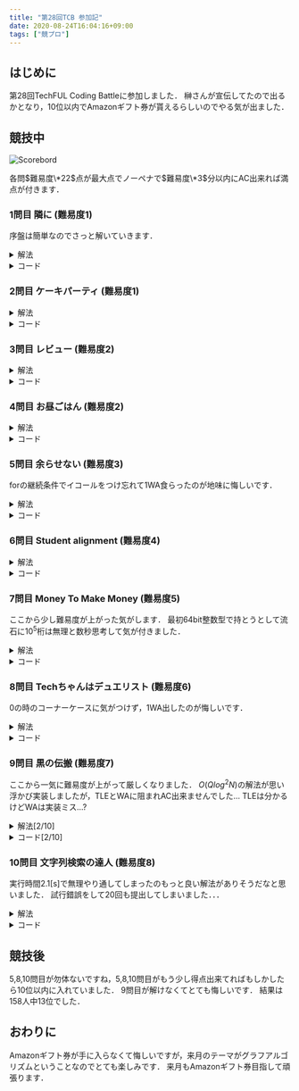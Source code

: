```yaml
---
title: "第28回TCB 参加記"
date: 2020-08-24T16:04:16+09:00
tags: ["競プロ"]
---
```

## はじめに

第28回TechFUL Coding Battleに参加しました．
榊さんが宣伝してたので出るかとなり，10位以内でAmazonギフト券が貰えるらしいのでやる気が出ました．

## 競技中

![Scorebord](scoreboard.jpg)

各問$難易度\*22$点が最大点でノーペナで$難易度\*3$分以内にAC出来れば満点が付きます．

### 1問目 隣に (難易度1)

序盤は簡単なのでさっと解いていきます．

<details><summary>解法</summary>

2つの入力を指示通りに判定します．

</details>

<details><summary>コード</summary>

|  ID  |  Verdict  |
| ---- | --------- |
| 1-10 | AC        |

``` cpp
#include <bits/stdc++.h>
using namespace std;
using i64 = long long;
#define endl "\n"

int main()
{
  string left, right;
  cin >> left >> right;
  if (left == "Tech" || right == "Tech")
    cout << "HAPPY" << endl;
  else
    cout << "NOHAPPY" << endl;
  return 0;
}
```

</details>

### 2問目 ケーキパーティ (難易度1)

<details><summary>解法</summary>

分け合うケーキが人数より多いか確認します．

</details>

<details><summary>コード</summary>

|  ID  |  Verdict  |
| ---- | --------- |
| 1-10 | AC        |

``` cpp
#include <bits/stdc++.h>
using namespace std;
using i64 = long long;
#define endl "\n"

int main()
{
  for (i64 _ = 0; _ < 5; _++)
  {
    i64 K, A;
    cin >> K >> A;
    if (K <= A)
      cout << "Yes" << endl;
    else
      cout << "No" << endl;
  }
  return 0;
}
```

</details>

### 3問目 レビュー (難易度2)

<details><summary>解法</summary>

Rが3以上であればSを出力し，最後にまだ何も出力していなければ"None"を出力します．

</details>

<details><summary>コード</summary>

|  ID  |  Verdict  |
| ---- | --------- |
| 1-10 | AC        |

``` cpp
#include <bits/stdc++.h>
using namespace std;
using i64 = long long;
#define endl "\n"

int main()
{
  i64 N;
  cin >> N;
  bool ok = false;
  for (i64 i = 0; i < N; i++)
  {
    i64 R;
    string S;
    cin >> R >> S;
    if (3 <= R)
    {
      cout << S << endl;
      ok = true;
    }
  }
  if (!ok)
    cout << "None" << endl;
  return 0;
}
```

</details>

### 4問目 お昼ごはん (難易度2)

<details><summary>解法</summary>

ABC順に購入出来るか試します．

</details>

<details><summary>コード</summary>

|  ID  |  Verdict  |
| ---- | --------- |
| 1-10 | AC        |

``` cpp
#include <bits/stdc++.h>
using namespace std;
using i64 = long long;
#define endl "\n"

int main()
{
  i64 N, A, B, C;
  cin >> N >> A >> B >> C;
  i64 ans = 0;
  if (ans + A <= N)
    ans += A;
  if (ans + B <= N)
    ans += B;
  if (ans + C <= N)
    ans += C;
  cout << ans << endl;
  return 0;
}
```

</details>

### 5問目 余らせない (難易度3)

forの継続条件でイコールをつけ忘れて1WA食らったのが地味に悔しいです．

<details><summary>解法</summary>

1,2番目の人が何個食べるか決めて3人目がその余りを3人目が食べ切れるか確認します．

</details>

<details><summary>コード</summary>

|  ID  |  Verdict  |
| ---- | --------- |
| 1-10 | AC        |

``` cpp
#include <bits/stdc++.h>
using namespace std;
using i64 = long long;
#define endl "\n"

int main()
{
  i64 X, a[3];
  cin >> X >> a[0] >> a[1] >> a[2];
  i64 ans = X;
  for (i64 i = 0; i <= X / a[0]; i++)
    for (i64 j = 0; j <= X / a[1]; j++)
      if (a[0] * i + a[1] * j <= X)
        ans = min(ans, (X - (a[0] * i + a[1] * j)) % a[2]);
  cout << ans << endl;
  return 0;
}
```

</details>

### 6問目 Student alignment (難易度4)

<details><summary>解法</summary>

現在の並び順とそれぞれ誰が何処に居るかの2つの配列を持ってクエリを処理します．

</details>

<details><summary>コード</summary>

|  ID  |  Verdict  |
| ---- | --------- |
| 1-10 | AC        |

``` cpp
#include <bits/stdc++.h>
using namespace std;
using i64 = long long;
#define endl "\n"

int main()
{
  i64 N, Q;
  cin >> N >> Q;
  vector<i64> A(N);
  for (i64 i = 0; i < N; i++)
    cin >> A[i];
  vector<i64> pos(N);
  for (i64 i = 0; i < N; i++)
    pos[A[i] - 1] = i;
  for (i64 _ = 0; _ < Q; _++)
  {
    string q;
    cin >> q;
    if (q == "L")
    {
      i64 X;
      cin >> X;
      cout << A[X - 1] << endl;
    }
    else if (q == "R")
    {
      i64 X;
      cin >> X;
      cout << A[N - X] << endl;
    }
    else
    {
      i64 X, Y;
      cin >> X >> Y;
      swap(A[pos[X - 1]], A[pos[Y - 1]]);
      swap(pos[X - 1], pos[Y - 1]);
    }
  }
  return 0;
}
```

</details>

### 7問目 Money To Make Money (難易度5)

ここから少し難易度が上がった気がします．
最初64bit整数型で持とうとして流石に$10^5$桁は無理と数秒思考して気が付きました．

<details><summary>解法</summary>

dp[i]:=残りi円持ってる状態で作れる偽札の最大金額でDPをします．
64bit整数型では桁数が足りないのでstringで持って比較関数を書きます．

</details>

<details><summary>コード</summary>

|  ID  |  Verdict  |
| ---- | --------- |
| 1-10 | AC        |

``` cpp
#include <bits/stdc++.h>
using namespace std;
using i64 = long long;
#define endl "\n"

bool comp(string &L, string &R)
{
  if (L.size() < R.size())
    return true;
  if (R.size() < L.size())
    return false;
  i64 size = L.size();
  for (i64 i = 0; i < size; i++)
    if (L[i] < R[i])
      return true;
    else if (R[i] < L[i])
      return false;
  return false;
}

int main()
{
  i64 N;
  string S;
  cin >> N >> S;
  vector<i64> C(N);
  for (i64 i = 0; i < N; i++)
    cin >> C[i];
  i64 X;
  cin >> X;
  vector<string> dp(X + 1, "");
  for (i64 i = 0; i < N; i++)
  {
    for (i64 j = C[i]; j <= X; j++)
    {
      string now = dp[j] + S[i];
      if (comp(dp[j - C[i]], now))
        dp[j - C[i]] = now;
    }
  }
  string ans = "";
  for (i64 i = 0; i <= X; i++)
    if (comp(ans, dp[i]))
      ans = dp[i];
  if (ans == "")
    cout << -1 << endl;
  else
    cout << ans << endl;
  return 0;
}
```

</details>

### 8問目 Techちゃんはデュエリスト (難易度6)

0の時のコーナーケースに気がつけず，1WA出したのが悔しいです．

<details><summary>解法</summary>

UnionFindでコストが小さい順に橋を追加して始点が含まれる集合のサイズを先に求め，累積maxを取っておき，クエリに答えます．
デュエ資格が0の時に注意します．

</details>

<details><summary>コード</summary>

|  ID  |  Verdict  |
| ---- | --------- |
| 1-10 | AC        |

``` cpp
#include <bits/stdc++.h>
using namespace std;
using i64 = long long;
#define endl "\n"

struct UnionFind
{
  vector<i64> data;
  UnionFind(i64 size) : data(size, -1) {}
  bool merge(i64 x, i64 y)
  {
    x = root(x);
    y = root(y);
    if (x != y)
    {
      if (data[y] < data[x])
        swap(x, y);
      data[x] += data[y];
      data[y] = x;
    }
    return x != y;
  }
  bool check(i64 x, i64 y)
  {
    return root(x) == root(y);
  }
  i64 root(i64 x)
  {
    return data[x] < 0 ? x : data[x] = root(data[x]);
  }
  i64 size(i64 x)
  {
    return -data[root(x)];
  }
};

int main()
{
  i64 N, M;
  cin >> N >> M;
  vector<pair<i64, pair<i64, i64>>> e(M);
  for (i64 i = 0; i < M; i++)
  {
    cin >> e[i].second.first >> e[i].second.second >> e[i].first;
    e[i].second.first--;
    e[i].second.second--;
  }
  vector<i64> ans(100010);
  UnionFind uf(N);
  sort(e.begin(), e.end());
  ans[0] = 1;
  for (pair<i64, pair<i64, i64>> i : e)
  {
    uf.merge(i.second.first, i.second.second);
    ans[i.first] = uf.size(0);
  }
  for (i64 i = 1; i <= 100009; i++)
    ans[i] = max(ans[i], ans[i - 1]);
  i64 Q;
  cin >> Q;
  for (i64 _ = 0; _ < Q; _++)
  {
    i64 k;
    cin >> k;
    cout << ans[k] << endl;
  }
  return 0;
}
```

</details>

### 9問目 黒の伝搬 (難易度7)

ここから一気に難易度が上がって厳しくなりました．
$O(Qlog^2N)$の解法が思い浮かび実装しましたが，TLEとWAに阻まれAC出来ませんでした...
TLEは分かるけどWAは実装ミス...?

<details><summary>解法[2/10]</summary>

区間maxを返すセグ木で黒の間の間隔を持ち，$時間/2$以下であればその時間の時その2つの間は全部黒であるためどこまで移動できるかを左右それぞれ2分探索し，最後に端の点から時間経過で伸びた分を加算して解ける気がしましたが，AC出来ませんでした．

</details>

<details><summary>コード[2/10]</summary>

|  ID  |  Verdict  |
| ---- | --------- |
| 1-5  | WA        |
| 6    | AC        |
| 7    | TLE       |
| 8-9  | WA        |
| 6    | AC        |

``` cpp
#include <bits/stdc++.h>
using namespace std;
using i64 = long long;
#define endl "\n"

template <typename Monoid>
struct SegmentTree
{
  using F = function<Monoid(Monoid, Monoid)>;

  int sz;
  vector<Monoid> seg;

  const F f;
  const Monoid M1;

  SegmentTree(int n, const F f, const Monoid &M1) : f(f), M1(M1)
  {
    sz = 1;
    while (sz < n)
      sz <<= 1;
    seg.assign(2 * sz, M1);
  }

  void set(int k, const Monoid &x)
  {
    seg[k + sz] = x;
  }

  void build()
  {
    for (int k = sz - 1; k > 0; k--)
    {
      seg[k] = f(seg[2 * k + 0], seg[2 * k + 1]);
    }
  }

  void update(int k, const Monoid &x)
  {
    k += sz;
    seg[k] = x;
    while (k >>= 1)
    {
      seg[k] = f(seg[2 * k + 0], seg[2 * k + 1]);
    }
  }

  Monoid query(int a, int b)
  {
    Monoid L = M1, R = M1;
    for (a += sz, b += sz; a < b; a >>= 1, b >>= 1)
    {
      if (a & 1)
        L = f(L, seg[a++]);
      if (b & 1)
        R = f(seg[--b], R);
    }
    return f(L, R);
  }
};

int main()
{
  i64 N, Q;
  cin >> N >> Q;
  vector<i64> x(N);
  for (i64 i = 0; i < N; i++)
    cin >> x[i];
  vector<i64> diff(N - 1);
  SegmentTree<i64> seg(
      N, [](i64 a, i64 b) { return max(a, b); }, 0);
  for (i64 i = 0; i < N - 1; i++)
  {
    diff[i] = x[i + 1] - x[i] - 1;
    seg.set(i, diff[i]);
  }
  seg.build();
  for (i64 _ = 0; _ < Q; _++)
  {
    i64 t, p;
    cin >> t >> p;
    if (upper_bound(x.begin(), x.end(), p + t) - lower_bound(x.begin(), x.end(), p - t) == 0)
    {
      cout << 0 << endl;
      continue;
    }
    i64 it = lower_bound(x.begin(), x.end(), p) - x.begin();
    i64 left = p, right = p;
    if (x[it] == p)
    {
      i64 ng = -1, ok = it;
      while (1 < ok - ng)
      {
        i64 mid = (ok + ng) / 2;
        if (2 * t < seg.query(mid, it))
          ng = mid;
        else
          ok = mid;
      }
      left = x[ok] - t;
      ng = N, ok = it;
      while (1 < ng - ok)
      {
        i64 mid = (ok + ng) / 2;
        if (2 * t < seg.query(it, mid))
          ng = mid;
        else
          ok = mid;
      }
      right = x[ok] + t;
    }
    else
    {
      if (it != N && x[it] - (it != 0 ? max(p, x[it - 1] + t) : p) - 1 <= t)
      {
        left = min(left, x[it] - t);
        i64 ng = N, ok = it;
        while (1 < ng - ok)
        {
          i64 mid = (ok + ng) / 2;
          if (2 * t < seg.query(it, mid))
            ng = mid;
          else
            ok = mid;
        }
        right = x[ok] + t;
      }
      if (it != 0 && min(p, x[it] - t) - x[it - 1] - 1 <= t)
      {
        right = max(right, x[it - 1] + t);
        i64 ng = -1, ok = it - 1;
        while (1 < ok - ng)
        {
          i64 mid = (ok + ng) / 2;
          if (2 * t < seg.query(mid, it))
            ng = mid;
          else
            ok = mid;
        }
        left = x[ok] - t;
      }
    }
    cout << right - left + 1 << endl;
  }
  return 0;
}
```

</details>

### 10問目 文字列検索の達人 (難易度8)

実行時間2.1[s]で無理やり通してしまったのもっと良い解法がありそうだなと思いました．
試行錯誤をして20回も提出してしまいました．．．

<details><summary>解法</summary>

RolingHashで文字列一致を$O(1)$で見れるようにして後は素直に1つずつ見ていくだけです．
クエリ毎にHashを求めていたらTLEしたので予め前からと後ろからのHashを持っておいてそれと比較するようにするとギリギリで通ります．

</details>

<details><summary>コード</summary>

|  ID  |  Verdict  |
| ---- | --------- |
| 1-10 | AC        |

``` cpp
#include <bits/stdc++.h>
using namespace std;
using i64 = long long;
#define endl "\n"

#pragma GCC optimize("Ofast")

template< unsigned mod >
struct RollingHash {
  vector< unsigned > hashed, power;

  inline unsigned mul(unsigned a, unsigned b) const {
    unsigned long long x = (unsigned long long) a * b;
    unsigned xh = (unsigned) (x >> 32), xl = (unsigned) x, d, m;
    asm("divl %4; \n\t" : "=a" (d), "=d" (m) : "d" (xh), "a" (xl), "r" (mod));
    return m;
  }

  void build(const string &s, unsigned base = 10007) {
    int sz = (int) s.size();
    hashed.assign(sz + 1, 0);
    power.assign(sz + 1, 0);
    power[0] = 1;
    for(int i = 0; i < sz; i++) {
      power[i + 1] = mul(power[i], base);
      hashed[i + 1] = mul(hashed[i], base) + s[i];
      if(hashed[i + 1] >= mod) hashed[i + 1] -= mod;
    }
  }

  unsigned get(int l, int r) const {
    unsigned ret = hashed[r] + mod - mul(hashed[l], power[r - l]);
    if(ret >= mod) ret -= mod;
    return ret;
  }

  unsigned connect(unsigned h1, int h2, int h2len) const {
    unsigned ret = mul(h1, power[h2len]) + h2;
    if(ret >= mod) ret -= mod;
    return ret;
  }
};

using RH = RollingHash< 1000000007 >;

int main()
{
  ios::sync_with_stdio(false);
  cin.tie(nullptr);
  int N, Q;
  cin >> N >> Q;
  vector<string> W(N);
  vector<RH> rh(N);
  vector<vector<i64>> hashRhFront(N), hashRhBack(N);
  for (int i = 0; i < N; i++)
  {
    cin >> W[i];
    rh[i].build(W[i]);
    int wSize = W[i].size();
    hashRhFront[i].reserve(wSize+1);
    hashRhBack[i].reserve(wSize+1);
    for (i64 j = 0; j <= wSize; j++)
    {
      hashRhFront[i][j] = rh[i].get(0, j);
      hashRhBack[i][wSize - j] = rh[i].get(wSize - j, wSize);
    }
  }
  RH rhp, rhs;
  for (int _ = 0; _ < Q; _++)
  {
    int l, r;
    string p, s;
    cin >> l >> r >> p >> s;
    int ans = 0;
    rhp.build(p);
    rhs.build(s);
    int pSize = p.size(), sSize = s.size();
    uint64_t hashRhp = rhp.get(0, pSize), hashRhs = rhs.get(0, sSize);
    for (int i = l - 1; i < r; i++)
    {
      int wSize = W[i].size();
      if (wSize < pSize || wSize < sSize)
        continue;
      if (hashRhFront[i][pSize] == hashRhp && hashRhBack[i][wSize - sSize] == hashRhs)
        ans++;
    }
    cout << ans << endl;
  }
  return 0;
}
```

</details>

## 競技後

5,8,10問目が勿体ないですね，5,8,10問目がもう少し得点出来てればもしかしたら10位以内に入れていました．
9問目が解けなくてとても悔しいです．
結果は158人中13位でした．

## おわりに

Amazonギフト券が手に入らなくて悔しいですが，来月のテーマがグラフアルゴリズムということなのでとても楽しみです．
来月もAmazonギフト券目指して頑張ります．
